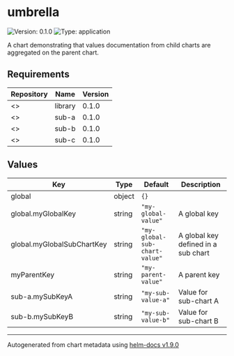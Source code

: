 # umbrella

![Version: 0.1.0](https://img.shields.io/badge/Version-0.1.0-informational?style=flat-square) ![Type: application](https://img.shields.io/badge/Type-application-informational?style=flat-square)

A chart demonstrating that values documentation from child charts are aggregated on the parent chart.

## Requirements

| Repository | Name | Version |
|------------|------|---------|
| <> | library | 0.1.0 |
| <> | sub-a | 0.1.0 |
| <> | sub-b | 0.1.0 |
| <> | sub-c | 0.1.0 |

## Values

| Key | Type | Default | Description |
|-----|------|---------|-------------|
| global | object | `{}` |  |
| global.myGlobalKey | string | `"my-global-value"` | A global key |
| global.myGlobalSubChartKey | string | `"my-global-sub-chart-value"` | A global key defined in a sub chart |
| myParentKey | string | `"my-parent-value"` | A parent key |
| sub-a.mySubKeyA | string | `"my-sub-value-a"` | Value for sub-chart A |
| sub-b.mySubKeyB | string | `"my-sub-value-b"` | Value for sub-chart B |

----------------------------------------------
Autogenerated from chart metadata using [helm-docs v1.9.0](https://github.com/norwoodj/helm-docs/releases/v1.9.0)
